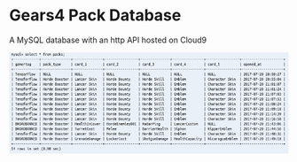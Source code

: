 # Gears4 Pack Database
A MySQL database with an http API hosted on Cloud9

![demo](https://github.com/TheanosLearning/Gears4PackDB/raw/master/images/sql-demo.png)
